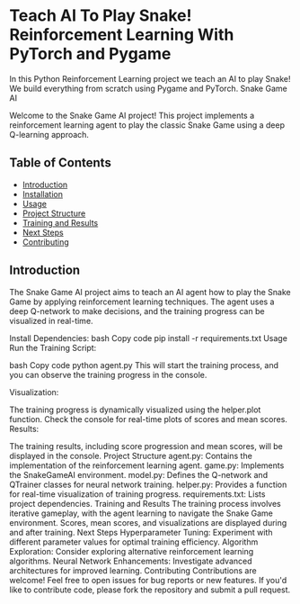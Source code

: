 # Teach AI To Play Snake! Reinforcement Learning With PyTorch and Pygame

In this Python Reinforcement Learning project we teach an AI to play Snake! We build everything from scratch using Pygame and PyTorch.  Snake Game AI

Welcome to the Snake Game AI project! This project implements a reinforcement learning agent to play the classic Snake Game using a deep Q-learning approach.

## Table of Contents

- [Introduction](#introduction)
- [Installation](#installation)
- [Usage](#usage)
- [Project Structure](#project-structure)
- [Training and Results](#training-and-results)
- [Next Steps](#next-steps)
- [Contributing](#contributing)


## Introduction

The Snake Game AI project aims to teach an AI agent how to play the Snake Game by applying reinforcement learning techniques. The agent uses a deep Q-network to make decisions, and the training progress can be visualized in real-time.

Install Dependencies:
bash
Copy code
pip install -r requirements.txt
Usage
Run the Training Script:

bash
Copy code
python agent.py
This will start the training process, and you can observe the training progress in the console.

Visualization:

The training progress is dynamically visualized using the helper.plot function. Check the console for real-time plots of scores and mean scores.
Results:

The training results, including score progression and mean scores, will be displayed in the console.
Project Structure
agent.py: Contains the implementation of the reinforcement learning agent.
game.py: Implements the SnakeGameAI environment.
model.py: Defines the Q-network and QTrainer classes for neural network training.
helper.py: Provides a function for real-time visualization of training progress.
requirements.txt: Lists project dependencies.
Training and Results
The training process involves iterative gameplay, with the agent learning to navigate the Snake Game environment.
Scores, mean scores, and visualizations are displayed during and after training.
Next Steps
Hyperparameter Tuning: Experiment with different parameter values for optimal training efficiency.
Algorithm Exploration: Consider exploring alternative reinforcement learning algorithms.
Neural Network Enhancements: Investigate advanced architectures for improved learning.
Contributing
Contributions are welcome! Feel free to open issues for bug reports or new features. If you'd like to contribute code, please fork the repository and submit a pull request.
